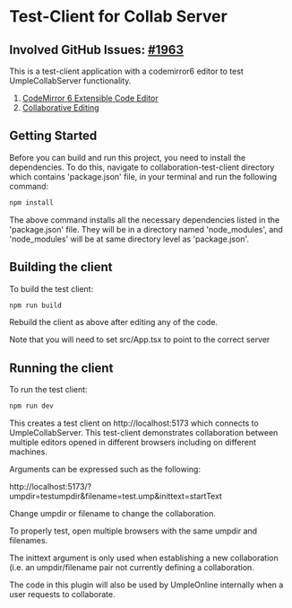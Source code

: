 # Test-Client for Collab Server

## Involved GitHub Issues: [#1963](https://github.com/umple/umple/issues/1963)

This is a test-client application with a codemirror6 editor to test UmpleCollabServer functionality.

1. [CodeMirror 6 Extensible Code Editor](https://codemirror.net/)
2. [Collaborative Editing](https://codemirror.net/examples/collab/)

## Getting Started
Before you can build and run this project, you need to install the dependencies.
To do this, navigate to collaboration-test-client directory which contains 'package.json' file, in your terminal and run the following command:
```sh
npm install
```
The above command installs all the necessary dependencies listed in the 'package.json' file. They will be in a directory named 'node_modules', and 'node_modules' will be at same directory level as 'package.json'.

## Building the client
To build the test client:
```sh
npm run build
```

Rebuild the client as above after editing any of the code.

Note that you will need to set src/App.tsx to point to the correct server


## Running the client
To run the test client:
```sh
npm run dev
```
This creates a test client on http://localhost:5173 which connects to UmpleCollabServer. This test-client demonstrates collaboration between multiple editors opened in different browsers including on different machines.

Arguments can be expressed such as the following:

http://localhost:5173/?umpdir=testumpdir&filename=test.ump&inittext=startText

Change umpdir or filename to change the collaboration.

To properly test, open multiple browsers with the same umpdir and filenames. 

The inittext argument is only used when establishing a new collaboration (i.e. an umpdir/filename pair not currently defining a collaboration.

The code in this plugin will also be used by UmpleOnline internally when a user requests to collaborate.

